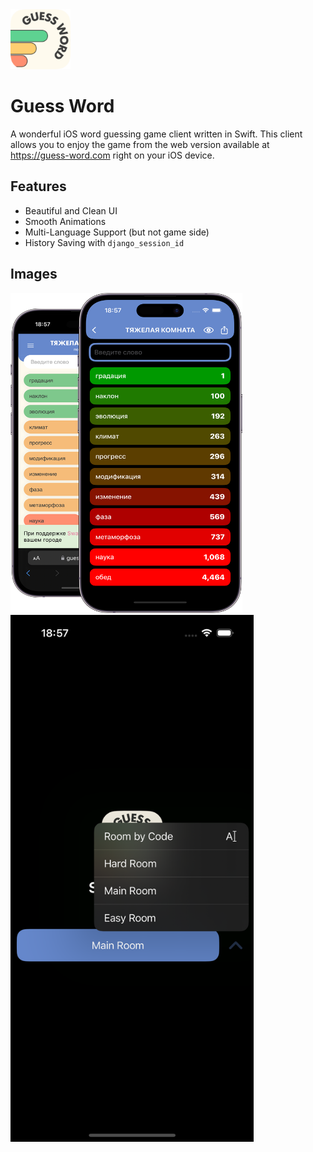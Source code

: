 <img src="/Images/Icon.png" width="96" height="96"/>

# Guess Word

A wonderful iOS word guessing game client written in Swift. This client allows you to enjoy the game from the web version available at https://guess-word.com right on your iOS device.

## Features

- Beautiful and Clean UI
- Smooth Animations
- Multi-Language Support (but not game side)
- History Saving with ```django_session_id```

## Images
<img src="/Images/Main.png" width="371" height="512"/>
<img src="/Images/ChooseRoom.png" width="389" height="843"/>
